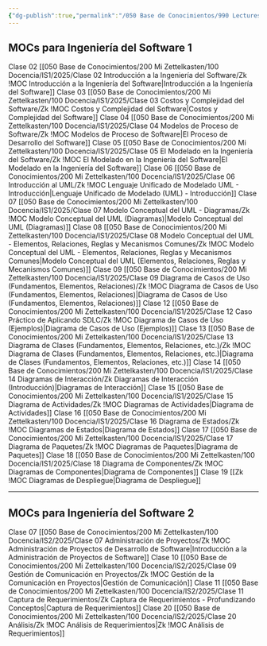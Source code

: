 ```yaml
---
{"dg-publish":true,"permalink":"/050 Base de Conocimientos/990 Lectures Zettel/Zk 025 MOCs de Ingeniería del Software/","tags":["#digitalGarden"]}
---
```


## MOCs para Ingeniería del Software 1

Clase 02 [[050 Base de Conocimientos/200  Mi Zettelkasten/100 Docencia/IS1/2025/Clase 02 Introducción a la Ingeniería del Software/Zk !MOC Introducción a la Ingeniería del Software\|Introducción a la Ingeniería del Software]]
Clase 03 [[050 Base de Conocimientos/200  Mi Zettelkasten/100 Docencia/IS1/2025/Clase 03 Costos y Complejidad del Software/Zk !MOC Costos y Complejidad del Software\|Costos y Complejidad del Software]]
Clase 04 [[050 Base de Conocimientos/200  Mi Zettelkasten/100 Docencia/IS1/2025/Clase 04 Modelos de Proceso de Software/Zk !MOC Modelos de Proceso de Software\|El Proceso de Desarrollo del Software]]
Clase 05 [[050 Base de Conocimientos/200  Mi Zettelkasten/100 Docencia/IS1/2025/Clase 05 El Modelado en la Ingeniería del Software/Zk !MOC El Modelado en la Ingeniería del Software\|El Modelado en la Ingeniería del Software]]
Clase 06 [[050 Base de Conocimientos/200  Mi Zettelkasten/100 Docencia/IS1/2025/Clase 06 Introducción al UML/Zk !MOC Lenguaje Unificado de Modelado UML - Introducción\|Lenguaje Unificado de Modelado (UML) - Introducción]]
Clase 07 [[050 Base de Conocimientos/200  Mi Zettelkasten/100 Docencia/IS1/2025/Clase 07 Modelo Conceptual del UML - Diagramas/Zk !MOC Modelo Conceptual del UML (Diagramas)\|Modelo Conceptual del UML (Diagramas)]]
Clase 08 [[050 Base de Conocimientos/200  Mi Zettelkasten/100 Docencia/IS1/2025/Clase 08 Modelo Conceptual del UML - Elementos, Relaciones, Reglas y Mecanismos Comunes/Zk !MOC Modelo Conceptual del UML - Elementos, Relaciones, Reglas y Mecanismos Comunes\|Modelo Conceptual del UML (Elementos, Relaciones, Reglas y Mecanismos Comunes)]]
Clase 09 [[050 Base de Conocimientos/200  Mi Zettelkasten/100 Docencia/IS1/2025/Clase 09 Diagrama de Casos de Uso (Fundamentos, Elementos, Relaciones)/Zk !MOC Diagrama de Casos de Uso (Fundamentos, Elementos, Relaciones)\|Diagrama de Casos de Uso (Fundamentos, Elementos, Relaciones)]]
Clase 12 [[050 Base de Conocimientos/200  Mi Zettelkasten/100 Docencia/IS1/2025/Clase 12 Caso Práctico de Aplicando SDLC/Zk !MOC Diagrama de Casos de Uso (Ejemplos)\|Diagrama de Casos de Uso (Ejemplos)]]
Clase 13 [[050 Base de Conocimientos/200  Mi Zettelkasten/100 Docencia/IS1/2025/Clase 13 Diagrama de Clases (Fundamentos, Elementos, Relaciones, etc.)/Zk !MOC Diagrama de Clases (Fundamentos, Elementos, Relaciones, etc.)\|Diagrama de Clases (Fundamentos, Elementos, Relaciones, etc.)]]
Clase 14 [[050 Base de Conocimientos/200  Mi Zettelkasten/100 Docencia/IS1/2025/Clase 14 Diagramas de Interacción/Zk Diagramas de Interacción (Introducción)\|Diagramas de Interacción]]
Clase 15 [[050 Base de Conocimientos/200  Mi Zettelkasten/100 Docencia/IS1/2025/Clase 15 Diagrama de Actividades/Zk !MOC Diagramas de Actividades\|Diagrama de Actividades]]
Clase 16 [[050 Base de Conocimientos/200  Mi Zettelkasten/100 Docencia/IS1/2025/Clase 16 Diagrama de Estados/Zk !MOC Diagramas de Estados\|Diagrama de Estados]]
Clase 17 [[050 Base de Conocimientos/200  Mi Zettelkasten/100 Docencia/IS1/2025/Clase 17 Diagrama de Paquetes/Zk !MOC Diagramas de Paquetes\|Diagrama de Paquetes]]
Clase 18  [[050 Base de Conocimientos/200  Mi Zettelkasten/100 Docencia/IS1/2025/Clase 18 Diagrama de Componentes/Zk !MOC Diagramas de Componentes\|Diagrama de Componentes]]
Clase 19  [[Zk !MOC Diagramas de Despliegue\|Diagrama de Despliegue]]

---
## MOCs para Ingeniería del Software 2
Clase 07 [[050 Base de Conocimientos/200  Mi Zettelkasten/100 Docencia/IS2/2025/Clase 07 Administración de Proyectos/Zk !MOC Administración de Proyectos de Desarrollo de Software\|Introducción a la Administración de Proyectos de Software]]
Clase 10 [[050 Base de Conocimientos/200  Mi Zettelkasten/100 Docencia/IS2/2025/Clase 09 Gestión de Comunicación en Proyectos/Zk !MOC Gestión de la Comunicación en Proyectos\|Gestión de Comunicación]]
Clase 11 [[050 Base de Conocimientos/200  Mi Zettelkasten/100 Docencia/IS2/2025/Clase 11 Captura de Requerimientos/Zk Captura de Requerimientos - Profundizando Conceptos\|Captura de Requerimientos]]
Clase 20 [[050 Base de Conocimientos/200  Mi Zettelkasten/100 Docencia/IS2/2025/Clase 20 Análisis/Zk !MOC Análisis de Requerimientos\|Zk !MOC Análisis de Requerimientos]]


